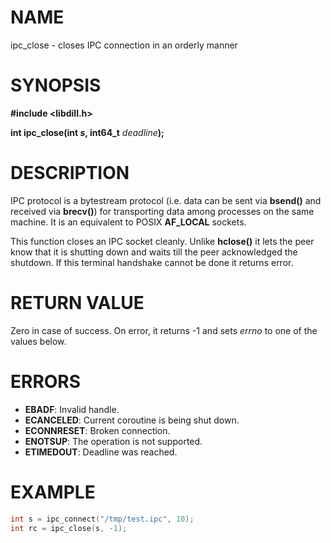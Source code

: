 # NAME

ipc_close - closes IPC connection in an orderly manner

# SYNOPSIS

**#include &lt;libdill.h>**

**int ipc_close(int **_s_**, int64_t** _deadline_**);**

# DESCRIPTION

IPC protocol is a bytestream protocol (i.e. data can be sent via **bsend()** and received via **brecv()**) for transporting data among processes on the same machine. It is an equivalent to POSIX **AF_LOCAL** sockets.

This function closes an IPC socket cleanly. Unlike **hclose()** it lets the peer know that it is shutting down and waits till the peer acknowledged the shutdown. If this terminal handshake cannot be done it returns error.

# RETURN VALUE

Zero in case of success. On error, it returns -1 and sets _errno_ to one of the values below.

# ERRORS

* **EBADF**: Invalid handle.
* **ECANCELED**: Current coroutine is being shut down.
* **ECONNRESET**: Broken connection.
* **ENOTSUP**: The operation is not supported.
* **ETIMEDOUT**: Deadline was reached.

# EXAMPLE

```c
int s = ipc_connect("/tmp/test.ipc", 10);
int rc = ipc_close(s, -1);
```
